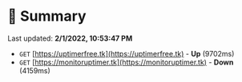 # 📖 Summary
Last updated: **2/1/2022, 10:53:47 PM**

- `GET` [https://uptimerfree.tk](https://uptimerfree.tk) - **Up** (9702ms)
- `GET` [https://monitoruptimer.tk](https://monitoruptimer.tk) - **Down** (4159ms)
